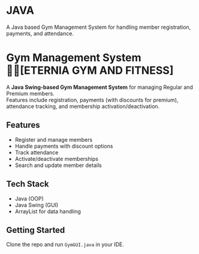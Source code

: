 # JAVA
A Java based Gym Management System for handling member registration, payments, and attendance.
# Gym Management System 🏋️‍♂️[ETERNIA GYM AND FITNESS]

A **Java Swing-based Gym Management System** for managing Regular and Premium members.  
Features include registration, payments (with discounts for premium), attendance tracking, and membership activation/deactivation.

## Features
- Register and manage members  
- Handle payments with discount options  
- Track attendance  
- Activate/deactivate memberships  
- Search and update member details  

## Tech Stack
- Java (OOP)  
- Java Swing (GUI)  
- ArrayList for data handling  

## Getting Started
Clone the repo and run `GymGUI.java` in your IDE.
